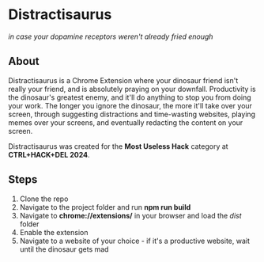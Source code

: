 # Distractisaurus

*in case your dopamine receptors weren't already fried enough*

## About

Distractisaurus is a Chrome Extension where your dinosaur friend isn't really your friend, and is absolutely praying on your downfall. Productivity is the dinosaur's greatest enemy, and it'll do anything to stop you from doing your work. The longer you ignore the dinosaur, the more it'll take over your screen, through suggesting distractions and time-wasting websites, playing memes over your screens, and eventually redacting the content on your screen. 

Distractisaurus was created for the **Most Useless Hack** category at **CTRL+HACK+DEL 2024**.

## Steps
1. Clone the repo
2. Navigate to the project folder and run **npm run build**
3. Navigate to **chrome://extensions/** in your browser and load the *dist* folder
4. Enable the extension
5. Navigate to a website of your choice - if it's a productive website, wait until the dinosaur gets mad
